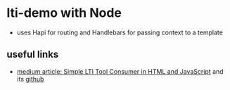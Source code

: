 # lti-demo with Node

- uses Hapi for routing and Handlebars for passing context to a template

## useful links

- [medium article: Simple LTI Tool Consumer in HTML and JavaScript](https://medium.com/lcom-techblog/simple-lti-tool-consumer-in-html-and-javascript-72ca153d7a83) and its [github](https://github.com/learningcom/learningcom.github.io/blob/master/ltitest/index.html)
